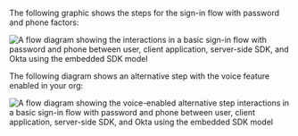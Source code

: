 The following graphic shows the steps for the sign-in flow with password and phone factors:

<div class="full">

![A flow diagram showing the interactions in a basic sign-in flow with password and phone between user, client application, server-side SDK, and Okta using the embedded SDK model](/img/oie-embedded-sdk/oie-embedded-java-sign-in-pwd-phone-flow-diagram.png)

<!--
   Source image: https://www.figma.com/file/YH5Zhzp66kGCglrXQUag2E/%F0%9F%93%8A-Updated-Diagrams-for-Dev-Docs?type=design&node-id=4380%3A30675&mode=design&t=8U9Okc3jO86sGVI4-1  oie-embedded-java-sign-in-pwd-phone-flow-diagram
-->

</div>

The following diagram shows an alternative step with the voice feature enabled in your org:

<div class="full">

![A flow diagram showing the voice-enabled alternative step interactions in a basic sign-in flow with password and phone between user, client application, server-side SDK, and Okta using the embedded SDK model](/img/oie-embedded-sdk/oie-embedded-java-sign-in-pwd-phone-voice-alt-step-diagram.png)

<!--
   Source image: https://www.figma.com/file/YH5Zhzp66kGCglrXQUag2E/%F0%9F%93%8A-Updated-Diagrams-for-Dev-Docs?type=design&node-id=4396%3A17244&mode=design&t=8U9Okc3jO86sGVI4-1  oie-embedded-java-sign-in-pwd-phone-voice-alt-step-diagram
-->

</div>
